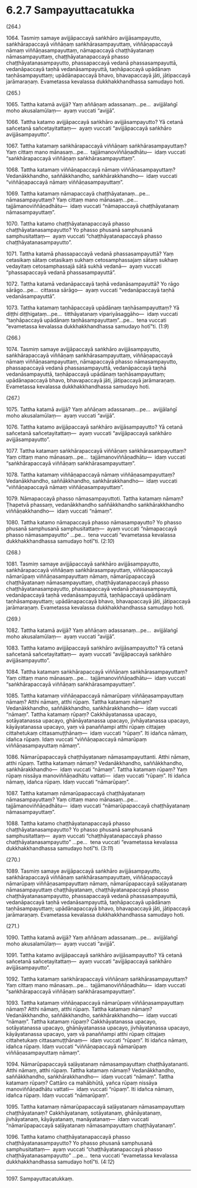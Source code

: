 

# 6.2.7 Sampayuttacatukka




(264.)

1064\. Tasmiṃ samaye avijjāpaccayā saṅkhāro avijjāsampayutto, saṅkhārapaccayā viññāṇaṃ saṅkhārasampayuttaṃ, viññāṇapaccayā nāmaṃ viññāṇasampayuttaṃ, nāmapaccayā chaṭṭhāyatanaṃ nāmasampayuttaṃ, chaṭṭhāyatanapaccayā phasso chaṭṭhāyatanasampayutto, phassapaccayā vedanā phassasampayuttā, vedanāpaccayā taṇhā vedanāsampayuttā, taṇhāpaccayā upādānaṃ taṇhāsampayuttaṃ; upādānapaccayā bhavo, bhavapaccayā jāti, jātipaccayā jarāmaraṇaṃ. Evametassa kevalassa dukkhakkhandhassa samudayo hoti.

(265.)

1065\. Tattha katamā avijjā? Yaṃ aññāṇaṃ adassanaṃ…pe…  avijjālaṅgī moho akusalamūlaṃ—  ayaṃ vuccati “avijjā”.

1066\. Tattha katamo avijjāpaccayā saṅkhāro avijjāsampayutto? Yā cetanā sañcetanā sañcetayitattaṃ—  ayaṃ vuccati “avijjāpaccayā saṅkhāro avijjāsampayutto”.

1067\. Tattha katamaṃ saṅkhārapaccayā viññāṇaṃ saṅkhārasampayuttaṃ? Yaṃ cittaṃ mano mānasaṃ…pe…  tajjāmanoviññāṇadhātu—  idaṃ vuccati “saṅkhārapaccayā viññāṇaṃ saṅkhārasampayuttaṃ”.

1068\. Tattha katamaṃ viññāṇapaccayā nāmaṃ viññāṇasampayuttaṃ? Vedanākkhandho, saññākkhandho, saṅkhārakkhandho—  idaṃ vuccati “viññāṇapaccayā nāmaṃ viññāṇasampayuttaṃ”.

1069\. Tattha katamaṃ nāmapaccayā chaṭṭhāyatanaṃ…pe…  nāmasampayuttaṃ? Yaṃ cittaṃ mano mānasaṃ…pe…  tajjāmanoviññāṇadhātu—  idaṃ vuccati “nāmapaccayā chaṭṭhāyatanaṃ nāmasampayuttaṃ”.

1070\. Tattha katamo chaṭṭhāyatanapaccayā phasso chaṭṭhāyatanasampayutto? Yo phasso phusanā samphusanā samphusitattaṃ—  ayaṃ vuccati “chaṭṭhāyatanapaccayā phasso chaṭṭhāyatanasampayutto”.

1071\. Tattha katamā phassapaccayā vedanā phassasampayuttā? Yaṃ cetasikaṃ sātaṃ cetasikaṃ sukhaṃ cetosamphassajaṃ sātaṃ sukhaṃ vedayitaṃ cetosamphassajā sātā sukhā vedanā—  ayaṃ vuccati “phassapaccayā vedanā phassasampayuttā”.

1072\. Tattha katamā vedanāpaccayā taṇhā vedanāsampayuttā? Yo rāgo sārāgo…pe…  cittassa sārāgo—  ayaṃ vuccati “vedanāpaccayā taṇhā vedanāsampayuttā”.

1073\. Tattha katamaṃ taṇhāpaccayā upādānaṃ taṇhāsampayuttaṃ? Yā diṭṭhi diṭṭhigataṃ…pe…  titthāyatanaṃ vipariyāsaggāho—  idaṃ vuccati “taṇhāpaccayā upādānaṃ taṇhāsampayuttaṃ”…pe…  tena vuccati “evametassa kevalassa dukkhakkhandhassa samudayo hotī”ti. (1:*9*)

(266.)

1074\. Tasmiṃ samaye avijjāpaccayā saṅkhāro avijjāsampayutto, saṅkhārapaccayā viññāṇaṃ saṅkhārasampayuttaṃ, viññāṇapaccayā nāmaṃ viññāṇasampayuttaṃ, nāmapaccayā phasso nāmasampayutto, phassapaccayā vedanā phassasampayuttā, vedanāpaccayā taṇhā vedanāsampayuttā, taṇhāpaccayā upādānaṃ taṇhāsampayuttaṃ; upādānapaccayā bhavo, bhavapaccayā jāti, jātipaccayā jarāmaraṇaṃ. Evametassa kevalassa dukkhakkhandhassa samudayo hoti.

(267.)

1075\. Tattha katamā avijjā? Yaṃ aññāṇaṃ adassanaṃ…pe…  avijjālaṅgī moho akusalamūlaṃ—  ayaṃ vuccati “avijjā”.

1076\. Tattha katamo avijjāpaccayā saṅkhāro avijjāsampayutto? Yā cetanā sañcetanā sañcetayitattaṃ—  ayaṃ vuccati “avijjāpaccayā saṅkhāro avijjāsampayutto”.

1077\. Tattha katamaṃ saṅkhārapaccayā viññāṇaṃ saṅkhārasampayuttaṃ? Yaṃ cittaṃ mano mānasaṃ…pe…  tajjāmanoviññāṇadhātu—  idaṃ vuccati “saṅkhārapaccayā viññāṇaṃ saṅkhārasampayuttaṃ”.

1078\. Tattha katamaṃ viññāṇapaccayā nāmaṃ viññāṇasampayuttaṃ? Vedanākkhandho, saññākkhandho, saṅkhārakkhandho—  idaṃ vuccati “viññāṇapaccayā nāmaṃ viññāṇasampayuttaṃ”.

1079\. Nāmapaccayā phasso nāmasampayuttoti. Tattha katamaṃ nāmaṃ? Ṭhapetvā phassaṃ, vedanākkhandho saññākkhandho saṅkhārakkhandho viññāṇakkhandho—  idaṃ vuccati “nāmaṃ”.

1080\. Tattha katamo nāmapaccayā phasso nāmasampayutto? Yo phasso phusanā samphusanā samphusitattaṃ—  ayaṃ vuccati “nāmapaccayā phasso nāmasampayutto” …pe…  tena vuccati “evametassa kevalassa dukkhakkhandhassa samudayo hotī”ti. (2:*10*)

(268.)

1081\. Tasmiṃ samaye avijjāpaccayā saṅkhāro avijjāsampayutto, saṅkhārapaccayā viññāṇaṃ saṅkhārasampayuttaṃ, viññāṇapaccayā nāmarūpaṃ viññāṇasampayuttaṃ nāmaṃ, nāmarūpapaccayā chaṭṭhāyatanaṃ nāmasampayuttaṃ, chaṭṭhāyatanapaccayā phasso chaṭṭhāyatanasampayutto, phassapaccayā vedanā phassasampayuttā, vedanāpaccayā taṇhā vedanāsampayuttā, taṇhāpaccayā upādānaṃ taṇhāsampayuttaṃ; upādānapaccayā bhavo, bhavapaccayā jāti, jātipaccayā jarāmaraṇaṃ. Evametassa kevalassa dukkhakkhandhassa samudayo hoti.

(269.)

1082\. Tattha katamā avijjā? Yaṃ aññāṇaṃ adassanaṃ…pe…  avijjālaṅgī moho akusalamūlaṃ—  ayaṃ vuccati “avijjā”.

1083\. Tattha katamo avijjāpaccayā saṅkhāro avijjāsampayutto? Yā cetanā sañcetanā sañcetayitattaṃ—  ayaṃ vuccati “avijjāpaccayā saṅkhāro avijjāsampayutto”.

1084\. Tattha katamaṃ saṅkhārapaccayā viññāṇaṃ saṅkhārasampayuttaṃ? Yaṃ cittaṃ mano mānasaṃ…pe…  tajjāmanoviññāṇadhātu—  idaṃ vuccati “saṅkhārapaccayā viññāṇaṃ saṅkhārasampayuttaṃ”.

1085\. Tattha katamaṃ viññāṇapaccayā nāmarūpaṃ viññāṇasampayuttaṃ nāmaṃ? Atthi nāmaṃ, atthi rūpaṃ. Tattha katamaṃ nāmaṃ? Vedanākkhandho, saññākkhandho, saṅkhārakkhandho—  idaṃ vuccati “nāmaṃ”. Tattha katamaṃ rūpaṃ? Cakkhāyatanassa upacayo, sotāyatanassa upacayo, ghānāyatanassa upacayo, jivhāyatanassa upacayo, kāyāyatanassa upacayo, yaṃ vā panaññampi atthi rūpaṃ cittajaṃ cittahetukaṃ cittasamuṭṭhānaṃ—  idaṃ vuccati “rūpaṃ”. Iti idañca nāmaṃ, idañca rūpaṃ. Idaṃ vuccati “viññāṇapaccayā nāmarūpaṃ viññāṇasampayuttaṃ nāmaṃ”.

1086\. Nāmarūpapaccayā chaṭṭhāyatanaṃ nāmasampayuttanti. Atthi nāmaṃ, atthi rūpaṃ. Tattha katamaṃ nāmaṃ? Vedanākkhandho, saññākkhandho, saṅkhārakkhandho—  idaṃ vuccati “nāmaṃ”. Tattha katamaṃ rūpaṃ? Yaṃ rūpaṃ nissāya manoviññāṇadhātu vattati—  idaṃ vuccati “rūpaṃ”. Iti idañca nāmaṃ, idañca rūpaṃ. Idaṃ vuccati “nāmarūpaṃ”.

1087\. Tattha katamaṃ nāmarūpapaccayā chaṭṭhāyatanaṃ nāmasampayuttaṃ? Yaṃ cittaṃ mano mānasaṃ…pe…  tajjāmanoviññāṇadhātu—  idaṃ vuccati “nāmarūpapaccayā chaṭṭhāyatanaṃ nāmasampayuttaṃ”.

1088\. Tattha katamo chaṭṭhāyatanapaccayā phasso chaṭṭhāyatanasampayutto? Yo phasso phusanā samphusanā samphusitattaṃ—  ayaṃ vuccati “chaṭṭhāyatanapaccayā phasso chaṭṭhāyatanasampayutto” …pe…  tena vuccati “evametassa kevalassa dukkhakkhandhassa samudayo hotī”ti. (3:*11*)

(270.)

1089\. Tasmiṃ samaye avijjāpaccayā saṅkhāro avijjāsampayutto, saṅkhārapaccayā viññāṇaṃ saṅkhārasampayuttaṃ, viññāṇapaccayā nāmarūpaṃ viññāṇasampayuttaṃ nāmaṃ, nāmarūpapaccayā saḷāyatanaṃ nāmasampayuttaṃ chaṭṭhāyatanaṃ, chaṭṭhāyatanapaccayā phasso chaṭṭhāyatanasampayutto, phassapaccayā vedanā phassasampayuttā, vedanāpaccayā taṇhā vedanāsampayuttā, taṇhāpaccayā upādānaṃ taṇhāsampayuttaṃ; upādānapaccayā bhavo, bhavapaccayā jāti, jātipaccayā jarāmaraṇaṃ. Evametassa kevalassa dukkhakkhandhassa samudayo hoti.

(271.)

1090\. Tattha katamā avijjā? Yaṃ aññāṇaṃ adassanaṃ…pe…  avijjālaṅgī moho akusalamūlaṃ—  ayaṃ vuccati “avijjā”.

1091\. Tattha katamo avijjāpaccayā saṅkhāro avijjāsampayutto? Yā cetanā sañcetanā sañcetayitattaṃ—  ayaṃ vuccati “avijjāpaccayā saṅkhāro avijjāsampayutto”.

1092\. Tattha katamaṃ saṅkhārapaccayā viññāṇaṃ saṅkhārasampayuttaṃ? Yaṃ cittaṃ mano mānasaṃ…pe…  tajjāmanoviññāṇadhātu—  idaṃ vuccati “saṅkhārapaccayā viññāṇaṃ saṅkhārasampayuttaṃ”.

1093\. Tattha katamaṃ viññāṇapaccayā nāmarūpaṃ viññāṇasampayuttaṃ nāmaṃ? Atthi nāmaṃ, atthi rūpaṃ. Tattha katamaṃ nāmaṃ? Vedanākkhandho, saññākkhandho, saṅkhārakkhandho—  idaṃ vuccati “nāmaṃ”. Tattha katamaṃ rūpaṃ? Cakkhāyatanassa upacayo, sotāyatanassa upacayo, ghānāyatanassa upacayo, jivhāyatanassa upacayo, kāyāyatanassa upacayo, yaṃ vā panaññampi atthi rūpaṃ cittajaṃ cittahetukaṃ cittasamuṭṭhānaṃ—  idaṃ vuccati “rūpaṃ”. Iti idañca nāmaṃ, idañca rūpaṃ. Idaṃ vuccati “viññāṇapaccayā nāmarūpaṃ viññāṇasampayuttaṃ nāmaṃ”.

1094\. Nāmarūpapaccayā saḷāyatanaṃ nāmasampayuttaṃ chaṭṭhāyatananti. Atthi nāmaṃ, atthi rūpaṃ. Tattha katamaṃ nāmaṃ? Vedanākkhandho, saññākkhandho, saṅkhārakkhandho—  idaṃ vuccati “nāmaṃ”. Tattha katamaṃ rūpaṃ? Cattāro ca mahābhūtā, yañca rūpaṃ nissāya manoviññāṇadhātu vattati—  idaṃ vuccati “rūpaṃ”. Iti idañca nāmaṃ, idañca rūpaṃ. Idaṃ vuccati “nāmarūpaṃ”.

1095\. Tattha katamaṃ nāmarūpapaccayā saḷāyatanaṃ nāmasampayuttaṃ chaṭṭhāyatanaṃ? Cakkhāyatanaṃ, sotāyatanaṃ, ghānāyatanaṃ, jivhāyatanaṃ, kāyāyatanaṃ, manāyatanaṃ—  idaṃ vuccati “nāmarūpapaccayā saḷāyatanaṃ nāmasampayuttaṃ chaṭṭhāyatanaṃ”.

1096\. Tattha katamo chaṭṭhāyatanapaccayā phasso chaṭṭhāyatanasampayutto? Yo phasso phusanā samphusanā samphusitattaṃ—  ayaṃ vuccati “chaṭṭhāyatanapaccayā phasso chaṭṭhāyatanasampayutto” …pe…  tena vuccati “evametassa kevalassa dukkhakkhandhassa samudayo hotī”ti. (4:*12*)

---

1097\. Sampayuttacatukkaṃ.





